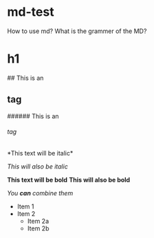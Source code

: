 # md-test
How to use md?
What is the grammer of the MD?
<h1> h1</h1>
## This is an <h2> tag</h2>
###### This is an <h6> tag</h6>
*This text will be italic*

_This will also be italic_

**This text will be bold**
__This will also be bold__

_You **can** combine them_

* Item 1
* Item 2
  * Item 2a
  * Item 2b